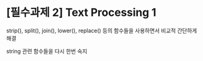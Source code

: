 # [필수과제 2] Text Processing 1

strip(), split(), join(), lower(), replace() 등의 함수들을 사용하면서 비교적 간단하게 해결

string 관련 함수들을 다시 한번 숙지